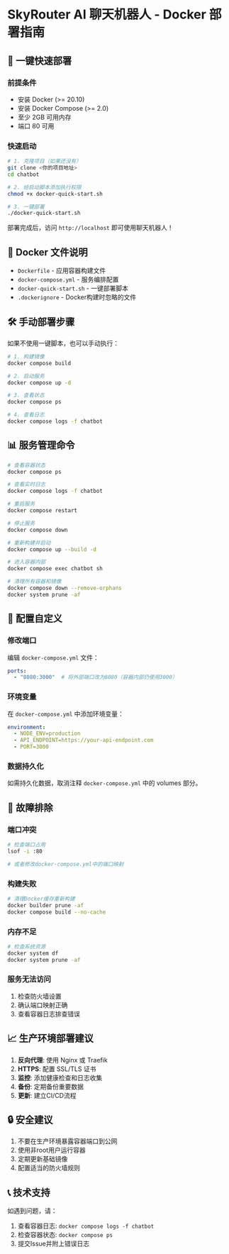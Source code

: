 # SkyRouter AI 聊天机器人 - Docker 部署指南

## 🚀 一键快速部署

### 前提条件
- 安装 Docker (>= 20.10)
- 安装 Docker Compose (>= 2.0)
- 至少 2GB 可用内存
- 端口 80 可用

### 快速启动

```bash
# 1. 克隆项目（如果还没有）
git clone <你的项目地址>
cd chatbot

# 2. 给启动脚本添加执行权限
chmod +x docker-quick-start.sh

# 3. 一键部署
./docker-quick-start.sh
```

部署完成后，访问 `http://localhost` 即可使用聊天机器人！

## 📁 Docker 文件说明

- `Dockerfile` - 应用容器构建文件
- `docker-compose.yml` - 服务编排配置
- `docker-quick-start.sh` - 一键部署脚本
- `.dockerignore` - Docker构建时忽略的文件

## 🛠️ 手动部署步骤

如果不使用一键脚本，也可以手动执行：

```bash
# 1. 构建镜像
docker compose build

# 2. 启动服务
docker compose up -d

# 3. 查看状态
docker compose ps

# 4. 查看日志
docker compose logs -f chatbot
```

## 📊 服务管理命令

```bash
# 查看容器状态
docker compose ps

# 查看实时日志
docker compose logs -f chatbot

# 重启服务
docker compose restart

# 停止服务
docker compose down

# 重新构建并启动
docker compose up --build -d

# 进入容器内部
docker compose exec chatbot sh

# 清理所有容器和镜像
docker compose down --remove-orphans
docker system prune -af
```

## 🔧 配置自定义

### 修改端口
编辑 `docker-compose.yml` 文件：
```yaml
ports:
  - "8080:3000"  # 将外部端口改为8080（容器内部仍使用3000）
```

### 环境变量
在 `docker-compose.yml` 中添加环境变量：
```yaml
environment:
  - NODE_ENV=production
  - API_ENDPOINT=https://your-api-endpoint.com
  - PORT=3000
```

### 数据持久化
如需持久化数据，取消注释 `docker-compose.yml` 中的 volumes 部分。

## 🐛 故障排除

### 端口冲突
```bash
# 检查端口占用
lsof -i :80

# 或者修改docker-compose.yml中的端口映射
```

### 构建失败
```bash
# 清理Docker缓存重新构建
docker builder prune -af
docker compose build --no-cache
```

### 内存不足
```bash
# 检查系统资源
docker system df
docker system prune -af
```

### 服务无法访问
1. 检查防火墙设置
2. 确认端口映射正确
3. 查看容器日志排查错误

## 📈 生产环境部署建议

1. **反向代理**: 使用 Nginx 或 Traefik
2. **HTTPS**: 配置 SSL/TLS 证书
3. **监控**: 添加健康检查和日志收集
4. **备份**: 定期备份重要数据
5. **更新**: 建立CI/CD流程

## 🔒 安全建议

1. 不要在生产环境暴露容器端口到公网
2. 使用非root用户运行容器
3. 定期更新基础镜像
4. 配置适当的防火墙规则

## 📞 技术支持

如遇到问题，请：
1. 查看容器日志: `docker compose logs -f chatbot`
2. 检查容器状态: `docker compose ps`
3. 提交Issue并附上错误日志